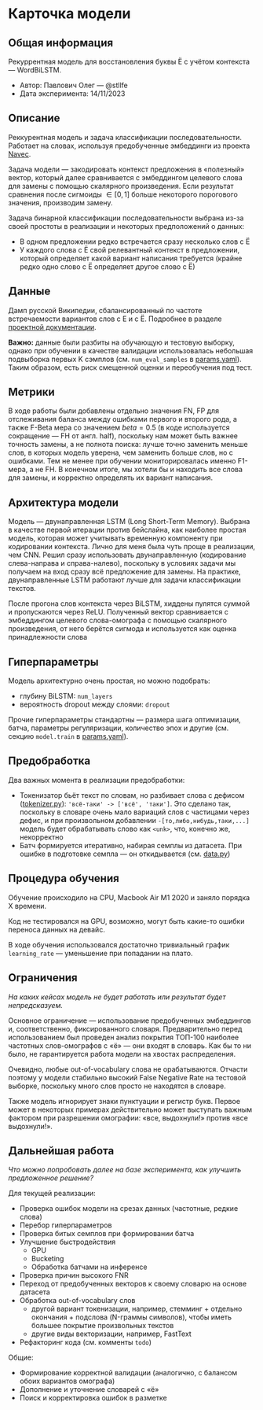 # Карточка модели

## Общая информация

Рекуррентная модель для восстановления буквы Ё с учётом контекста — WordBiLSTM.

- Автор: Павлович Олег — @stllfe
- Дата эксперимента: 14/11/2023

## Описание

Реккурентная модель и задача классификации последовательности. Работает на словах, используя предобученные эмбеддинги из проекта [Navec](https://github.com/natasha/navec).

Задача модели — закодировать контекст предложения в «полезный» вектор, который далее сравнивается с эмбеддингом целевого слова для замены с помощью скалярного произведения. Если результат сравнения после сигмоиды $\in[0, 1]$ больше некоторого порогового значения, производим замену.

Задача бинарной классификации последовательности выбрана из-за своей простоты в реализации и некоторых предположений о данных:

- В одном предложении редко встречается сразу несколько слов с Ё
- У каждого слова с Ё свой релевантный контекст в предложении, который определяет какой вариант написания требуется (крайне редко одно слово с Ё определяет другое слово с Ё)

## Данные

Дамп русской Википедии, сбалансированный по частоте встречаемости вариантов слов с Е и с Ё. Подробнее в разделе [проектной документации](../docs/development.md).

**Важно:** данные были разбиты на обучающую и тестовую выборку, однако при обучении в качестве валидации использовалась небольшая подвыборка первых K сэмплов (см. `num_eval_samples` в [params.yaml](../params.yaml)). Таким образом, есть риск смещенной оценки и переобучения под тест.

## Метрики

В ходе работы были добавлены отдельно значения FN, FP для отслеживания баланса между ошибками первого и второго рода, а также F-Beta мера со значением $beta=0.5$ (в коде используется сокращение — FH от англ. half), поскольку нам может быть важнее точность замены, а не полнота поиска: лучше точно заменить меньше слов, в которых модель уверена, чем заменить больше слов, но с ошибками. Тем не менее при обучении мониторировалась именно F1-мера, а не FH. В конечном итоге, мы хотели бы и находить все слова для замены, и корректно определять их вариант написания.

## Архитектура модели

Модель — двунаправленная LSTM (Long Short-Term Memory). Выбрана в качестве первой итерации против бейслайна, как наиболее простая модель, которая может учитывать временную компоненту при кодировании контекста. Лично для меня была чуть проще в реализации, чем CNN. Решил сразу использовать двунаправленную (кодирование слева-направа и справа-налево), поскольку в условиях задачи мы получаем на вход сразу всё предложение для замены. На практике, двунаправленные LSTM работают лучше для задачи классификации текстов.

После прогона слов контекста через BiLSTM, хиддены пулятся суммой и пропускаются через ReLU. Полученный вектор сравнивается с эмбеддингом целевого слова-омографа с помощью скалярного произведения, от него берётся сигмода и используется как оценка принадлежности слова

## Гиперпараметры

Модель архитектурно очень простая, но можно подобрать:

- глубину BiLSTM: `num_layers`
- вероятность dropout между слоями: `dropout`

Прочие гиперпараметры стандартны — размера шага оптимизации, батча, параметры регуляризации, количество эпох и другие (см. секцию `model.train` в [params.yaml](../params.yaml)).

## Предобработка

Два важных момента в реализации предобработки:

- Токенизатор бьёт текст по словам, но разбивает слова с дефисом ([tokenizer.py](../yoric/models/wordrnn/tokenizer.py)): `'всё-таки' -> ['всё', 'таки']`. Это сделано так, поскольку в словаре очень мало вариаций слов с частицами через дефис, и при произвольном добавлении `-[то,либо,нибудь,таки,...]` модель будет обрабатывать слово как `<unk>`, что, конечно же, некорректно
- Батч формируется итеративно, набирая семплы из датасета. При ошибке в подготовке семпла — он откидывается (см. [data.py](../yoric/models/wordrnn/data.py))

## Процедура обучения

Обучение происходило на CPU, Macbook Air M1 2020 и заняло порядка X времени.

Код не тестировался на GPU, возможно, могут быть какие-то ошибки переноса данных на девайс.

В ходе обучения использовался достаточно тривиальный график `learning_rate` — уменьшение при попадании на плато.

## Ограничения

*На каких кейсах модель не будет работать или результат будет непредсказуем.*

Основное ограничение — использование предобученных эмбеддингов и, соответственно, фиксированного словаря. Предварительно перед использованием был проведен анализ покрытия ТОП-100 наиболее частотных слов-омографов с «ё» — они входят в словарь. Как бы то ни было, не гарантируется работа модели на хвостах распределения.

Очевидно, любые out-of-vocabulary слова не орабатываются. Отчасти поэтому у модели стабильно высокий False Negative Rate на тестовой выборке, поскольку много слов просто не находятся в словаре.

Также модель игнорирует знаки пунктуации и регистр букв. Первое может в некоторых примерах действительно может выступать важным фактором при разрешении омографии:
«все, выдохнули!» против «все выдохнули!».

## Дальнейшая работа

*Что можно попробовать далее на базе эксперимента, как улучшить предложенное решение?*

Для текущей реализации:

- Проверка ошибок модели на срезах данных (частотные, редкие слова)
- Перебор гиперпараметров
- Проверка битых семплов при формировании батча
- Улучшение быстродействия
  - GPU
  - Bucketing
  - Обработка батчами на инференсе
- Проверка причин высокого FNR
- Переход от предобученных векторов к своему словарю на основе датасета
- Обработка out-of-vocabulary слов
  - другой вариант токенизации, например, стемминг + отдельно окончания + подслова (N-граммы символов), чтобы иметь большее покрытие произвольных текстов
  - другие виды векторизации, например, FastText
- Рефакторинг кода (см. комменты `todo`)

Общие:

- Формирование корректной валидации (аналогично, с балансом обоих вариантов омографа)
- Дополнение и уточнение словарей с «ё»
- Поиск и корректировка ошибок в разметке
